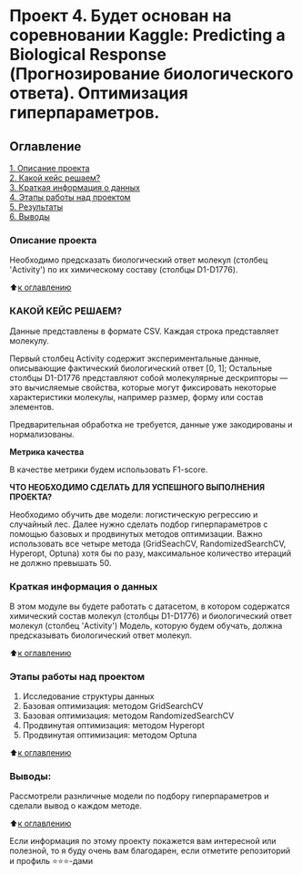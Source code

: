 # Проект 4. Будет основан на соревновании Kaggle: Predicting a Biological Response (Прогнозирование биологического ответа). Оптимизация гиперпараметров.

## Оглавление  
[1. Описание проекта](https://github.com/igord21/Practice_DC/blob/main/task_4/README.md#описание-проекта)  
[2. Какой кейс решаем?](https://github.com/igord21/Practice_DC/blob/main/task_4/README.md#Какой-кейс-решаем)  
[3. Краткая информация о данных](https://github.com/igord21/Practice_DC/blob/main/task_4/README.md#Краткая-информация-о-данных)  
[4. Этапы работы над проектом](https://github.com/igord21/Practice_DC/blob/main/task_4/README.md#Этапы-работы-над-проектом)  
[5. Результаты](https://github.com/igord21/Practice_DC/blob/main/task_4/README.md#Результаты)    
[6. Выводы](https://github.com/igord21/Practice_DC/blob/main/task_4/README.md#Выводы) 

### Описание проекта    

Необходимо предсказать биологический ответ молекул (столбец 'Activity') по их химическому составу (столбцы D1-D1776).

:arrow_up:[к оглавлению](https://github.com/igord21/Practice_DC/blob/main/task_4/README.md#Оглавление)

### КАКОЙ КЕЙС РЕШАЕМ?

Данные представлены в формате CSV.  Каждая строка представляет молекулу. 

Первый столбец Activity содержит экспериментальные данные, описывающие фактический биологический ответ [0, 1]; 
Остальные столбцы D1-D1776 представляют собой молекулярные дескрипторы — это вычисляемые свойства, которые могут фиксировать некоторые характеристики молекулы, например размер, форму или состав элементов.

Предварительная обработка не требуется, данные уже закодированы и нормализованы.

**Метрика качества**     

В качестве метрики будем использовать F1-score.

**ЧТО НЕОБХОДИМО СДЕЛАТЬ ДЛЯ УСПЕШНОГО ВЫПОЛНЕНИЯ ПРОЕКТА?**

Необходимо обучить две модели: логистическую регрессию и случайный лес. Далее нужно сделать подбор гиперпараметров с помощью базовых и продвинутых методов оптимизации. Важно использовать все четыре метода (GridSeachCV, RandomizedSearchCV, Hyperopt, Optuna) хотя бы по разу, максимальное количество итераций не должно превышать 50.

### Краткая информация о данных

В этом модуле вы будете работать с датасетом, в котором содержатся химический состав молекул (столбцы D1-D1776) и биологический ответ молекул (столбец 'Activity') Модель, которую будем обучать, должна предсказывать биологический ответ молекул.

:arrow_up:[к оглавлению](https://github.com/igord21/Practice_DC/blob/main/task_4/README.md#Оглавление)


### Этапы работы над проектом  
1. Исследование структуры данных
2. Базовая оптимизация: методом GridSearchCV
3. Базовая оптимизация: методом RandomizedSearchCV
4. Продвинутая оптимизация: методом Hyperopt
5. Продвинутая оптимизация: методом Optuna

:arrow_up:[к оглавлению](https://github.com/igord21/Practice_DC/blob/main/task_4/README.md#Оглавление)


### Выводы:  
Рассмотрели разнличные модели по подбору гиперпараметров и сделали вывод о каждом методе. 

:arrow_up:[к оглавлению](https://github.com/igord21/Practice_DC/blob/main/task_4/README.md#Оглавление)


Если информация по этому проекту покажется вам интересной или полезной, то я буду очень вам благодарен, если отметите репозиторий и профиль ⭐️⭐️⭐️-дами


